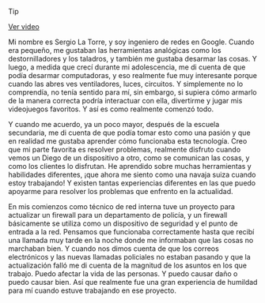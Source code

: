 > [!TIP]  
> [Ver video](https://youtu.be/1XK4JjDa8rQ)

Mi nombre es Sergio La Torre, y soy ingeniero de redes en Google. Cuando era pequeño, me gustaban las herramientas analógicas como los destornilladores y los taladros, y también me gustaba desarmar las cosas. Y luego, a medida que crecí durante mi adolescencia, me di cuenta de que podía desarmar computadoras, y eso realmente fue muy interesante porque cuando las abres ves ventiladores, luces, circuitos. Y simplemente no lo comprendía, no tenía sentido para mí, sin embargo, si supiera cómo armarlo de la manera correcta podría interactuar con ella, divertirme y jugar mis videojuegos favoritos. Y así es como realmente comenzó todo.

Y cuando me acuerdo, ya un poco mayor, después de la escuela secundaria, me di cuenta de que podía tomar esto como una pasión y que en realidad me gustaba aprender cómo funcionaba esta tecnología. Creo que mi parte favorita es resolver problemas, realmente disfruto cuando vemos un Diego de un dispositivo a otro, como se comunican las cosas, y como los clientes lo disfrutan. He aprendido sobre muchas herramientas y habilidades diferentes, ¡que ahora me siento como una navaja suiza cuando estoy trabajando! Y existen tantas experiencias diferentes en las que puedo apoyarme para resolver los problemas que enfrento en la actualidad.

En mis comienzos como técnico de red interna tuve un proyecto para actualizar un firewall para un departamento de policía, y un firewall básicamente se utiliza como un dispositivo de seguridad y el punto de entrada a la red. Pensamos que funcionaba correctamente hasta que recibí una llamada muy tarde en la noche donde me informaban que las cosas no marchaban bien. Y cuando nos dimos cuenta de que los correos electrónicos y las nuevas llamadas policiales no estaban pasando y que la actualización falló me di cuenta de la magnitud de los asuntos en los que trabajo. Puedo afectar la vida de las personas. Y puedo causar daño o puedo causar bien. Así que realmente fue una gran experiencia de humildad para mí cuando estuve trabajando en ese proyecto.
